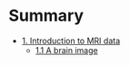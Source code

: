 # Summary

* [1. Introduction to MRI data](notebooks/01/intro.md)
  * [1.1 A brain image](notebooks/01/what_is_an_image.md)
